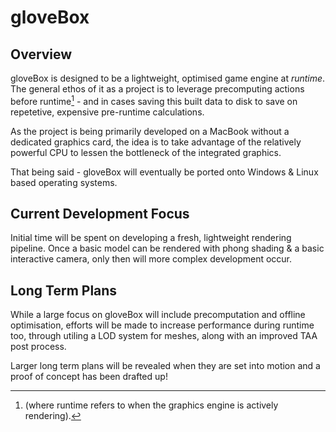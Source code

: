 # gloveBox

## Overview
 gloveBox is designed to be a lightweight, optimised game engine at _runtime_.  The general ethos of it as a project is to leverage precomputing actions before runtime[^1] - and in cases saving this built data to disk to save on repetetive, expensive pre-runtime calculations.

 As the project is being primarily developed on a MacBook without a dedicated graphics card, the idea is to take advantage of the relatively powerful CPU to lessen the bottleneck of the integrated graphics.

 That being said - gloveBox will eventually be ported onto Windows & Linux based operating systems.

## Current Development Focus
Initial time will be spent on developing a fresh, lightweight rendering pipeline.  Once a basic model can be rendered with phong shading & a basic interactive camera, only then will more complex development occur.

## Long Term Plans
While a large focus on gloveBox will include precomputation and offline optimisation, efforts will be made to increase performance during runtime too, through utiling a LOD system for meshes, along with an improved TAA post process.

Larger long term plans will be revealed when they are set into motion and a proof of concept has been drafted up!

[^1]: (where runtime refers to when the graphics engine is actively rendering).

